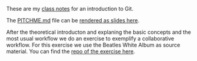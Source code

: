 These are my [class notes](NOTES.md) for an introduction to Git.

The [PITCHME.md](PITCHME.md) file can be [rendered as slides here](https://gitpitch.com/dropmeaword/enough-git-to-hack-together#/).

After the theoretical introducton and explaning the basic concepts and the most usual workflow we do an exercise to exemplify a collaborative workflow. For this exercise we use the Beatles White Album as source material. You can find the [repo of the exercise here](https://github.com/IDArnhem/git-collaboration-exercise).

